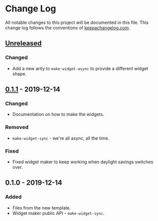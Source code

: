 # Change Log
All notable changes to this project will be documented in this file. This change log follows the conventions of [keepachangelog.com](http://keepachangelog.com/).

## [Unreleased]
### Changed
- Add a new arity to `make-widget-async` to provide a different widget shape.

## [0.1.1] - 2019-12-14
### Changed
- Documentation on how to make the widgets.

### Removed
- `make-widget-sync` - we're all async, all the time.

### Fixed
- Fixed widget maker to keep working when daylight savings switches over.

## 0.1.0 - 2019-12-14
### Added
- Files from the new template.
- Widget maker public API - `make-widget-sync`.

[Unreleased]: https://github.com/your-name/advent-of-code/compare/0.1.1...HEAD
[0.1.1]: https://github.com/your-name/advent-of-code/compare/0.1.0...0.1.1
